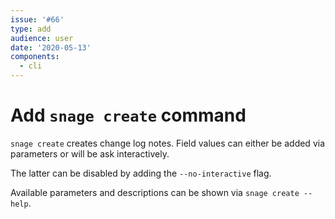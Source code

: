 ```yaml
---
issue: '#66'
type: add
audience: user
date: '2020-05-13'
components:
  - cli
---
```

# Add `snage create` command

`snage create` creates change log notes. Field values can either 
be added via parameters or will be ask interactively.

The latter can be disabled by adding the `--no-interactive` flag.

Available parameters and descriptions can be shown via `snage create --help`.

